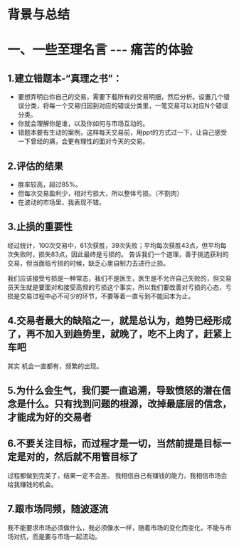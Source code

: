 # 背景与总结

# 一、一些至理名言 --- 痛苦的体验
## 1.建立错题本-“真理之书”：
* 要想弄明白你自己的交易，需要下载所有的交易明细，然后分析。设置几个错误分类，将每一个交易归因到对应的错误分类里，一笔交易可以对应N个错误分类。
* 你就会理解你是谁，以及你如何与市场互动的。
* 错题本要有生动的案例，这样每天交易前，用ppt的方式过一下，让自己感受一下曾经的痛，会更有理性的面对今天的交易。

## 2.评估的结果
* 胜率较高，超过85%。
* 但每次交易盈利少，相对亏损大，所以整体亏损。（不割肉）
* 在波动的市场里，我表现不错。

## 3.止损的重要性
经过统计，100次交易中，61次获胜，39次失败；平均每次获胜43点，但平均每次失败时，损失83点，因此最终是亏损的。
告诉我们一个道理，善于挑选获利的交易，但当面临亏损的时候，缺乏心里自制力去进行止损。

我们应该接受亏损是一种常态，我们不是医生，医生是不允许自己失败的，但交易员天生就是要面对和接受高频的亏损这个事实，所以我们要改善对亏损的心态，亏损是交易过程中必不可少的环节，不要等着一直亏到不能回本为止。

## 4.交易者最大的缺陷之一，就是总认为，趋势已经形成了，再不加入到趋势里，就晚了，吃不上肉了，赶紧上车吧
其实 机会一直都有，频繁的出现。

## 5.为什么会生气，我们要一直追溯，导致愤怒的潜在信念是什么。只有找到问题的根源，改掉最底层的信念，才能成为好的交易者

## 6.不要关注目标，而过程才是一切，当然前提是目标一定是对的，然后就不用管目标了
过程都做到完美了，结果一定不会差。
我相信自己有赚钱的能力，我相信市场会给我赚钱的机会。

## 7.跟市场同频，随波逐流
我不能要求市场必须做什么，我必须像水一样，随着市场的变化而变化，不能与市场对抗，而是要与市场一起流动。
